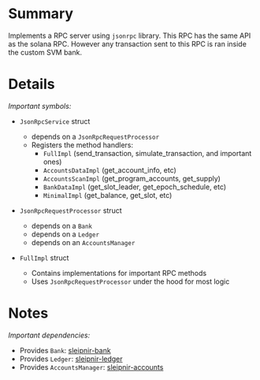 
# Summary

Implements a RPC server using `jsonrpc` library.
This RPC has the same API as the solana RPC.
However any transaction sent to this RPC is ran inside the custom SVM bank.

# Details

*Important symbols:*

- `JsonRpcService` struct
  - depends on a `JsonRpcRequestProcessor`
  - Registers the method handlers:
    - `FullImpl` (send_transaction, simulate_transaction, and important ones)
    - `AccountsDataImpl` (get_account_info, etc)
    - `AccountsScanImpl` (get_program_accounts, get_supply)
    - `BankDataImpl` (get_slot_leader, get_epoch_schedule, etc)
    - `MinimalImpl` (get_balance, get_slot, etc)

- `JsonRpcRequestProcessor` struct
  - depends on a `Bank`
  - depends on a `Ledger`
  - depends on an `AccountsManager`

- `FullImpl` struct
  - Contains implementations for important RPC methods
  - Uses `JsonRpcRequestProcessor` under the hood for most logic

# Notes

*Important dependencies:*

- Provides `Bank`: [sleipnir-bank](../sleipnir-bank/README.md)
- Provides `Ledger`: [sleipnir-ledger](../sleipnir-ledger/README.md)
- Provides `AccountsManager`: [sleipnir-accounts](../sleipnir-accounts/README.md)
